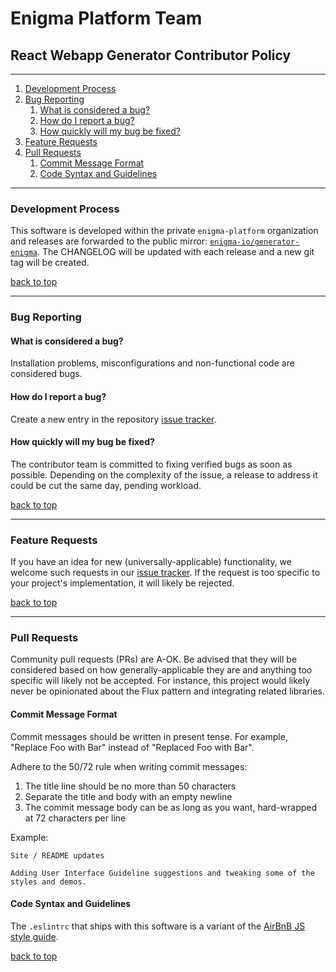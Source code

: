 # Enigma Platform Team
## React Webapp Generator Contributor Policy

---

1. [Development Process](#development-process)
1. [Bug Reporting](#bug-reporting)
    1. [What is considered a bug?](#what-is-considered-a-bug)
    1. [How do I report a bug?](#how-do-i-report-a-bug)
    1. [How quickly will my bug be fixed?](#how-quickly-will-my-bug-be-fixed)
1. [Feature Requests](#feature-requests)
1. [Pull Requests](#pull-requests)
    1. [Commit Message Format](#commit-message-format)
    1. [Code Syntax and Guidelines](#code-syntax-and-guidelines)

---

### Development Process

This software is developed within the private `enigma-platform` organization and releases are forwarded to the public mirror: [`enigma-io/generator-enigma`](https://github.com/enigma-io/generator-enigma). The CHANGELOG will be updated with each release and a new git tag will be created.

[back to top](#react-webapp-generator-contributor-policy)

---

### Bug Reporting
#### What is considered a bug?

Installation problems, misconfigurations and non-functional code are considered bugs.

#### How do I report a bug?

Create a new entry in the repository [issue tracker](https://github.com/enigma-io/generator-enigma/issues).

#### How quickly will my bug be fixed?

The contributor team is committed to fixing verified bugs as soon as possible. Depending on the complexity of the issue, a release to address it could be cut the same day, pending workload.

[back to top](#react-webapp-generator-contributor-policy)

---

### Feature Requests

If you have an idea for new (universally-applicable) functionality, we welcome such requests in our [issue tracker](https://github.com/enigma-io/generator-enigma/issues). If the request is too specific to your project's implementation, it will likely be rejected.

[back to top](#react-webapp-generator-contributor-policy)

---

### Pull Requests

Community pull requests (PRs) are A-OK. Be advised that they will be considered based on how generally-applicable they are and anything too specific will likely not be accepted. For instance, this project would likely never be opinionated about the Flux pattern and integrating related libraries.

#### Commit Message Format

Commit messages should be written in present tense. For example, "Replace Foo with Bar" instead of "Replaced Foo with Bar".

Adhere to the 50/72 rule when writing commit messages:

1. The title line should be no more than 50 characters
1. Separate the title and body with an empty newline
1. The commit message body can be as long as you want, hard-wrapped at 72 characters per line

Example:

```text
Site / README updates

Adding User Interface Guideline suggestions and tweaking some of the
styles and demos.
```

#### Code Syntax and Guidelines

The `.eslintrc` that ships with this software is a variant of the [AirBnB JS style guide](https://github.com/airbnb/javascript).

[back to top](#react-webapp-generator-contributor-policy)
